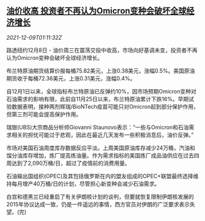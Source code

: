 <!--1639013463000-->
[油价收高 投资者不再认为Omicron变种会破坏全球经济增长](https://cn.reuters.com/article/global-oil-1208-wedn-idCNKBS2IO02I)
------

<div><i>2021-12-09T01:11:32Z</i></div><p>路透纽约12月8日 - 油价周三在震荡交投中收高，市场向好基调未变，投资者不再认为Omicron变种会破坏全球经济增长。</p><p>布兰特原油期货结算价报每桶75.82美元，上涨0.38美元，涨幅0.5%。美国原油期货收于每桶72.36美元，上涨0.31美元，涨幅0.4%。</p><p>自12月1日以来，全球指标布兰特原油已反弹约10%，因市场预期Omicron变种对石油需求的影响有限，此前自11月25日以来，布兰特原油累计下跌16%。早期试验数据表明，接种两剂辉瑞/BioNTech疫苗可能只对Omicron起到部分保护作用，但第三剂可能会提高保护作用。</p><p>瑞银(UBS)大宗商品分析师Giovanni Staunovo表示：“一些与Omicron和石油需求相关的担忧可能过于悲观，因此在最近几天发布一些积极消息后，油价反弹。”</p><p>市场对美国石油周度库存数据反应平淡。上周美国原油库存减少24万桶，汽油和馏分油库存增加，炼厂提高炼油量。作为需求指标的美国炼厂成品油供应在过去四周达到了2,090万桶/日，超过了疫情前的消费用量。</p><p>石油输出国组织(OPEC)及其包括俄罗斯在内的盟友组成的OPEC+联盟最终选择维持每月增产40万桶/日的计划，尽管担心新变种会减少石油需求。</p><p>白宫和德黑兰已经重启了有关伊朗核计划的谈判，但要就恢复限制伊朗核发展的2015年协议达成一致，仍是一件遥远的事情，西方官员对伊朗的广泛要求表示失望。(完)</p>
